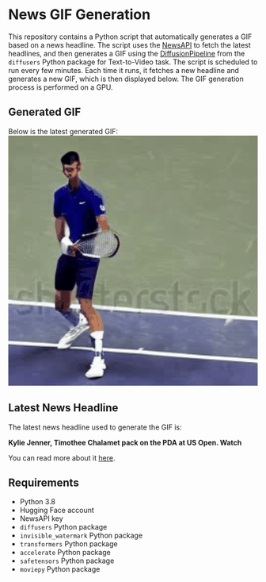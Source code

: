 # News GIF Generation
This repository contains a Python script that automatically generates a GIF based on a news headline. The script uses the [NewsAPI](https://newsapi.org/) to fetch the latest headlines, and then generates a GIF using the [DiffusionPipeline](https://github.com/huggingface/diffusers) from the `diffusers` Python package for Text-to-Video task.
The script is scheduled to run every few minutes. Each time it runs, it fetches a new headline and generates a new GIF, which is then displayed below. The GIF generation process is performed on a GPU.

## Generated GIF
Below is the latest generated GIF:
![Generated GIF](output.gif?raw=true&v=1694516715)

## Latest News Headline
The latest news headline used to generate the GIF is:

**Kylie Jenner, Timothee Chalamet pack on the PDA at US Open. Watch**

You can read more about it [here](https://www.hindustantimes.com/entertainment/hollywood/kylie-jenner-timothee-chalamet-pack-on-the-pda-at-us-open-101694402962271.html).

## Requirements
- Python 3.8
- Hugging Face account
- NewsAPI key
- `diffusers` Python package
- `invisible_watermark` Python package
- `transformers` Python package
- `accelerate` Python package
- `safetensors` Python package
- `moviepy` Python package

